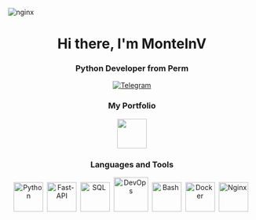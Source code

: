 ![nginx](https://github.com/MontelnV/MontelnV/assets/139653630/8015c3af-b062-4ad2-84fc-6708f9fcac5a)<!DOCTYPE html>
<html>
<head>
  <style>
    .icon {
        margin: 0 10px;
        filter: drop-shadow(0 0 10px rgba(255, 255, 255, 0.5));
    }

  </style>
</head>
<body>
    <div id="header" align="center">
        <h1>Hi there, I'm MontelnV</h1>
        <h3>Python Developer from Perm</h3>
      <div id="socials" align="center">
        <a href="https://t.me/MontelnV">
          <img src="https://img.shields.io/badge/Telegram-blue?style=for-the-badge&logo=telegram&logoColor=white" alt="Telegram"/>
        </a>
      </div>
      <h3>My Portfolio</h3>
      <a class="icon" href="https://montelnv.github.io/"><img src='https://github.com/MontelnV/MontelnV/assets/139653630/8cf79ff1-f464-4f2f-a5da-44c4fe80d86b' width="60" height="60"></a>
      <h3>Languages and Tools</h3>
      <img src="https://cdn.jsdelivr.net/gh/devicons/devicon@latest/icons/python/python-original.svg" title="Python" width="60" height="60"/>&nbsp;
      <img src="https://cdn.jsdelivr.net/gh/devicons/devicon@latest/icons/fastapi/fastapi-original.svg" title="Fast-API" width="60" height="60"/>&nbsp;
      <img src="https://cdn.jsdelivr.net/gh/devicons/devicon@latest/icons/sqldeveloper/sqldeveloper-original.svg" title="SQL" width="60" height="60"/>&nbsp;
      <img src="https://github.com/MontelnV/MontelnV/assets/139653630/054e1f91-0cfb-4394-ba26-b7004e4d7b8f" title="DevOps" width="70" height="70"/>&nbsp;
      <img src="https://github.com/MontelnV/MontelnV/assets/139653630/f470874b-773b-4405-9136-1245dc96550d" title="Bash" width="60" height="60"/>&nbsp;
      <img src="https://cdn.jsdelivr.net/gh/devicons/devicon@latest/icons/docker/docker-original.svg" title="Docker" width="60" height="60"/>&nbsp;
      <img src="https://github.com/MontelnV/MontelnV/assets/139653630/e7bbd136-8195-4414-bfc2-36d9dfe7e66b" title="Nginx" width="60" height="60"/>&nbsp;
</body>
</html>



